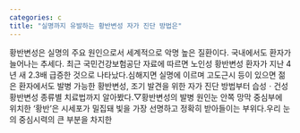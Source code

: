 ```yaml
---
categories: c
title: "실명까지 유발하는 황반변성 자가 진단 방법은"
---
```

황반변성은 실명의 주요 원인으로서 세계적으로 악명 높은 질환이다. 국내에서도 환자가 늘어나는 추세다. 최근 국민건강보험공단 자료에 따르면 노인성 황반변성 환자가 지난 4년 새 2.3배 급증한 것으로 나타났다.심해지면 실명에 이르며 고도근시 등이 있으면 젊은 환자에서도 발병 가능한 황반변성, 조기 발견을 위한 자가 진단 방법부터 습성ㆍ건성 황반변성 종류별 치료법까지 알아봤다.▽황반변성의 발병 원인눈 안쪽 망막 중심부에 위치한 ‘황반’은 시세포가 밀집돼 빛을 가장 선명하고 정확히 받아들이는 부위다.우리 눈의 중심시력의 큰 부분을 차지한